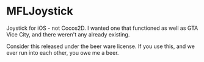 MFLJoystick
===========

Joystick for iOS - not Cocos2D. I wanted one that functioned as well as GTA Vice City, and there weren't any already existing.

Consider this released under the beer ware license. If you use this, and we ever run into each other, you owe me a beer.